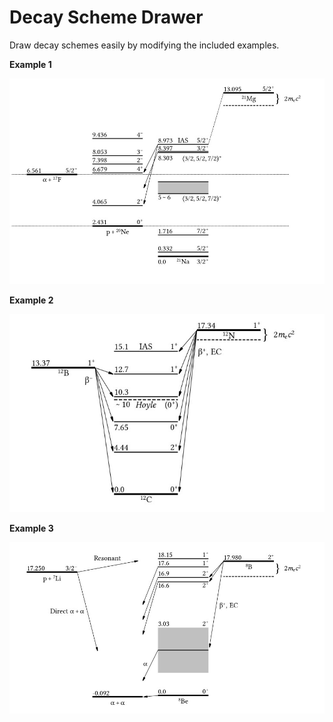 # Decay Scheme Drawer

Draw decay schemes easily by modifying the included examples.

**Example 1**

![Example decay scheme 1](images/21mg.jpg "Example decay scheme 1")

**Example 2**

![Example decay scheme 2](images/12c.jpg "Example decay scheme 2")

**Example 3**

![Example decay scheme 2](images/8be.jpg "Example decay scheme 3")
